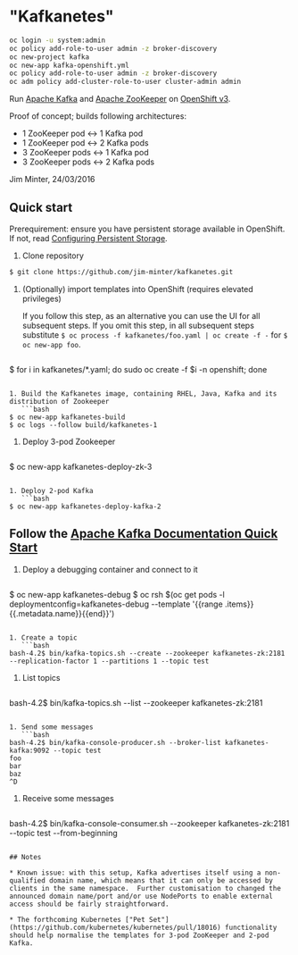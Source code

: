 # "Kafkanetes"

```bash
oc login -u system:admin
oc policy add-role-to-user admin -z broker-discovery
oc new-project kafka
oc new-app kafka-openshift.yml
oc policy add-role-to-user admin -z broker-discovery
oc adm policy add-cluster-role-to-user cluster-admin admin
```

Run [Apache Kafka](https://kafka.apache.org/) and [Apache ZooKeeper](https://zookeeper.apache.org/) on [OpenShift v3](https://www.openshift.com/).

Proof of concept; builds following architectures:

* 1 ZooKeeper pod <-> 1 Kafka pod
* 1 ZooKeeper pod <-> 2 Kafka pods
* 3 ZooKeeper pods <-> 1 Kafka pod
* 3 ZooKeeper pods <-> 2 Kafka pods

Jim Minter, 24/03/2016

## Quick start

Prerequirement: ensure you have persistent storage available in OpenShift.  If not, read [Configuring Persistent Storage](https://docs.openshift.com/enterprise/latest/install_config/persistent_storage/index.html).

1. Clone repository
 ```bash
$ git clone https://github.com/jim-minter/kafkanetes.git
```

1. (Optionally) import templates into OpenShift (requires elevated privileges)

   If you follow this step, as an alternative you can use the UI for all subsequent steps.  If you omit this step, in all subsequent steps substitute `$ oc process -f kafkanetes/foo.yaml | oc create -f -` for `$ oc new-app foo`.

   ```bash
$ for i in kafkanetes/*.yaml; do sudo oc create -f $i -n openshift; done
```

1. Build the Kafkanetes image, containing RHEL, Java, Kafka and its distribution of Zookeeper
   ```bash
$ oc new-app kafkanetes-build
$ oc logs --follow build/kafkanetes-1
```

1. Deploy 3-pod Zookeeper
   ```bash
$ oc new-app kafkanetes-deploy-zk-3
```

1. Deploy 2-pod Kafka
   ```bash
$ oc new-app kafkanetes-deploy-kafka-2
```

## Follow the [Apache Kafka Documentation Quick Start](https://kafka.apache.org/documentation.html#quickstart)

1. Deploy a debugging container and connect to it
   ```bash
$ oc new-app kafkanetes-debug
$ oc rsh $(oc get pods -l deploymentconfig=kafkanetes-debug --template '{{range .items}}{{.metadata.name}}{{end}}')
```

1. Create a topic
   ```bash
bash-4.2$ bin/kafka-topics.sh --create --zookeeper kafkanetes-zk:2181 --replication-factor 1 --partitions 1 --topic test
```

1. List topics
   ```bash
bash-4.2$ bin/kafka-topics.sh --list --zookeeper kafkanetes-zk:2181
```

1. Send some messages
   ```bash
bash-4.2$ bin/kafka-console-producer.sh --broker-list kafkanetes-kafka:9092 --topic test 
foo
bar 
baz
^D
```

1. Receive some messages
   ```bash
bash-4.2$ bin/kafka-console-consumer.sh --zookeeper kafkanetes-zk:2181 --topic test --from-beginning
```

## Notes

* Known issue: with this setup, Kafka advertises itself using a non-qualified domain name, which means that it can only be accessed by clients in the same namespace.  Further customisation to changed the announced domain name/port and/or use NodePorts to enable external access should be fairly straightforward.

* The forthcoming Kubernetes ["Pet Set"](https://github.com/kubernetes/kubernetes/pull/18016) functionality should help normalise the templates for 3-pod ZooKeeper and 2-pod Kafka.
